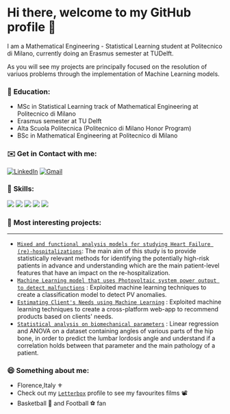 # Hi there, welcome to my GitHub profile 👋


I am a Mathematical Engineering - Statistical Learning student at Politecnico di Milano, currently doing an Erasmus semester at TUDelft. 

As you will see my projects are principally focused on the resolution of variuos problems through the implementation of Machine Learning models.

### 🏫 **Education:**
- MSc in Statistical Learning track of Mathematical Engineering at Politecnico di Milano
- Erasmus semester at TU Delft
- Alta Scuola Politecnica (Politecnico di Milano Honor Program)
- BSc in Mathematical Engineering at Politecnico di Milano


### ✉️ **Get in Contact with me:**

[![LinkedIn](https://img.shields.io/badge/linkedin-%230077B5.svg?style=for-the-badge&logo=linkedin&logoColor=white)](https://www.linkedin.com/in/gabriele-corbo-657982218/)
[![Gmail](https://img.shields.io/badge/Gmail-D14836?style=for-the-badge&logo=gmail&logoColor=white)](mailto:gabricorbo99@gmail.com)


### 🚀 **Skills:**

![](https://img.shields.io/badge/Python-3776AB?style=for-the-badge&logo=python&logoColor=white)
![](https://img.shields.io/badge/C%2B%2B-00599C?style=for-the-badge&logo=c%2B%2B&logoColor=white)
![](https://img.shields.io/badge/R-276DC3?style=for-the-badge&logo=r&logoColor=white)
![](https://img.shields.io/badge/LaTeX-purple?style=for-the-badge&logo=LaTeX&logoColor=white)
![](https://img.shields.io/badge/Matlab-FC4C02?style=for-the-badge&logo=Atlassian&logoColor=white)
<!-- <img src="https://upload.wikimedia.org/wikipedia/commons/2/21/Matlab_Logo.png" data-canonical-src="https://upload.wikimedia.org/wikipedia/commons/2/21/Matlab_Logo.png" height="25" /> ![](https://img.shields.io/badge/Matlab-FC4C02?style=for-the-badge) ... -->

### 🔨 **Most interesting projects:**

---
* [`Mixed and functional analysis models for studying
Heart Failure (re)-hospitalizations`](https://github.com/gabrielecorbo/Applied-Statistics-project): The main aim of this study is to provide statistically relevant methods for identifying the potentially high-risk patients in advance and understanding which are the main patient-level features that have an impact on the re-hospitalization.
* [`Machine Learning model that uses Photovoltaic system power output to detect malfunctions`](https://github.com/gabrielecorbo/Machine-Learning-Project) : Exploited machine learning techniques to create a classification model to detect PV anomalies.
* [`Estimating Client's Needs using Machine Learning`](https://github.com/gabrielecorbo/Fintech-Project) : Exploited machine learning techniques to create a cross-platform web-app to recommend products based on clients' needs.
* [`Statistical analysis on biomechanical parameters`](https://github.com/gabrielecorbo/progetto-inferenza-statistica) : Linear regression and ANOVA on a dataset containing angles of various parts of the hip bone, in order to predict the lumbar lordosis angle and understand if a correlation holds between that parameter and the main pathology of a patient.

### 😄 **Something about me:**
- Florence,Italy ⚜️
- Check out my [`Letterbox`](https://letterboxd.com/briologa00/) profile to see my favourites films 📽️
- Basketball 🏀 and Football ⚽ fan 
